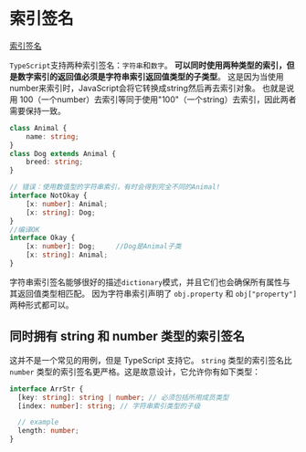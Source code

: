 <!--
 * @Author: tangdaoyong
 * @Date: 2020-12-30 14:14:11
 * @LastEditors: tangdaoyong
 * @LastEditTime: 2020-12-30 14:17:57
 * @Description: 索引签名
-->

# 索引签名

[索引签名](https://jkchao.github.io/typescript-book-chinese/typings/indexSignatures.html#%E5%90%8C%E6%97%B6%E6%8B%A5%E6%9C%89-string-%E5%92%8C-number-%E7%B1%BB%E5%9E%8B%E7%9A%84%E7%B4%A2%E5%BC%95%E7%AD%BE%E5%90%8D)

`TypeScript`支持两种索引签名：`字符串`和`数字`。 **可以同时使用两种类型的索引，但是数字索引的返回值必须是字符串索引返回值类型的子类型**。 这是因为当使用 number来索引时，JavaScript会将它转换成string然后再去索引对象。 也就是说用 100（一个number）去索引等同于使用"100"（一个string）去索引，因此两者需要保持一致。
```ts
class Animal {
    name: string;
}
class Dog extends Animal {
    breed: string;
}

// 错误：使用数值型的字符串索引，有时会得到完全不同的Animal!
interface NotOkay {
    [x: number]: Animal;
    [x: string]: Dog;
}
//编译OK
interface Okay {
    [x: number]: Dog;     //Dog是Animal子类
    [x: string]: Animal;
}
```

字符串索引签名能够很好的描述`dictionary`模式，并且它们也会确保所有属性与其返回值类型相匹配。 因为字符串索引声明了 `obj.property` 和 `obj["property"]` 两种形式都可以。

## 同时拥有 string 和 number 类型的索引签名

这并不是一个常见的用例，但是 TypeScript 支持它。
`string` 类型的索引签名比 `number` 类型的索引签名更严格。这是故意设计，它允许你有如下类型：
```ts
interface ArrStr {
  [key: string]: string | number; // 必须包括所用成员类型
  [index: number]: string; // 字符串索引类型的子级

  // example
  length: number;
}
```
